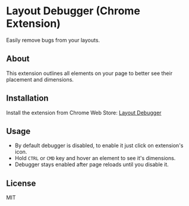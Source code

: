 # Layout Debugger (Chrome Extension)

Easily remove bugs from your layouts.

## About

This extension outlines all elements on your page to better see their placement and dimensions.

## Installation

Install the extension from Chrome Web Store: [Layout Debugger](https://chrome.google.com/webstore/detail/layout-debugger/ajphijbpegmfhibhlhfkjdhkjbgbpdip)

## Usage

- By default debugger is disabled, to enable it just click on extension's icon.
- Hold `CTRL` or `CMD` key and hover an element to see it's dimensions.
- Debugger stays enabled after page reloads until you disable it.

## License

MIT
